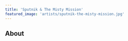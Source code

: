 ```yaml
---
title: 'Sputnik & The Misty Mission'
featured_image: 'artists/sputnik-the-misty-mission.jpg'
---
```


## About


